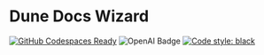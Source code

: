 # Dune Docs Wizard

[![GitHub Codespaces Ready](https://img.shields.io/badge/GitHub%20Codespaces-Ready-green)](https://github.com/features/codespaces)
![OpenAI Badge](https://img.shields.io/badge/Powered%20by-OpenAI-1B6AC6.svg)
[![Code style: black](https://img.shields.io/badge/Code%20style-black-000000.svg)](https://github.com/psf/black)
